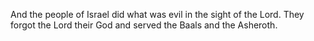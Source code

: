 And the people of Israel did what was evil in the sight of the Lord. They forgot the Lord their God and served the Baals and the Asheroth.
